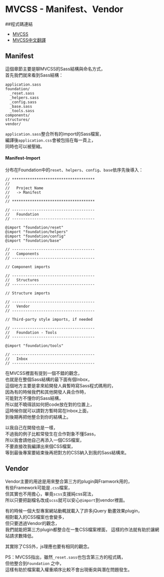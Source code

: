 # MVCSS - Manifest、Vendor

##程式碼連結
* <a href="http://mvcss.github.io/" target="_blank">MVCSS</a>
* <a href="http://mvcss.ycnets.com/" target="_blank">MVCSS中文翻譯</a>   

## Manifest  
這個章節主要是聊MVCSS的Sass結構與命名方式，  
首先我們就來看到Sass結構：  
```
application.sass
foundation/
  _reset.sass
  _helpers.sass
  _config.sass
  _base.sass
  _tools.sass
components/
structures/
vendor/
```  
`application.sass`整合所有的import的Sass檔案，  
編譯後`application.css`會被包括在每一頁上，  
同時也可以被壓縮。  
#### Manifest-Import
分布在Foundation中的`reset`、`helpers`、`config`、`base`依序先後導入：  
```
// *************************************
//
//   Project Name
//   -> Manifest
//
// *************************************

// -------------------------------------
//   Foundation
// -------------------------------------

@import "foundation/reset"
@import "foundation/helpers"
@import "foundation/config"
@import "foundation/base"

// -------------------------------------
//   Components
// -------------------------------------

// Component imports

// -------------------------------------
//   Structures
// -------------------------------------

// Structure imports

// -------------------------------------
//   Vendor
// -------------------------------------

// Third-party style imports, if needed

// -------------------------------------
//   Foundation - Tools
// -------------------------------------

@import "foundation/tools"

// -------------------------------------
//   Inbox
// -------------------------------------
```  
在MVCSS裡面有提到一個不錯的觀念，  
也就是在整個Sass結構的最下面有個Inbox，  
這個地方主要是拿來給開發人員暫時寫Sass程式碼用的，  
因為有的時候我們和其他開發人員合作時，  
可能對方不懂你的Sass結構，  
所以就不曉得該如何把code放在對的位置上，  
這時候你就可以請對方暫時寫在Inbox上面，  
到後期再把他整合到你的結構上。  

以我自己在開發也是一樣，  
不過我的例子比較常發生在合作對象不懂Sass，  
所以我會請他自己再添入一個CSS檔案，  
不要直接改我編譯出來個CSS檔案，  
等到最後專案要結束後再把對方的CSS納入到我的Sass結構來。  

## Vendor
Vendor主要的用途是用來整合第三方的plugin與Framwork用的，  
有些Framework可能是`.css`檔案，  
但其實也不用擔心，畢竟`scss`支援純css寫法，  
所以只要把副檔名改成`scss`就可以安心`@import`到vendor裡面。  

有的時候一個大型專案網站動輒就載入了許多jQuery 動畫效果plugin，  
相對載入的CSS檔案也會變多，  
但只要透過Vendor的觀念，  
我們就能把第三方plugin都整合在一隻CSS檔案裡面，
這樣的作法就有助於讓網站請求數降低。  

其實除了CSS外，js理應也要有相同的觀念。  

PS：MVCSS指出，雖然`_reset.sass`也包含第三方的程式碼，  
但他整合到`Foundation` 之中，  
這樣有助於檔案載入權重順序比較不會出現衝突與潛在問題發生。